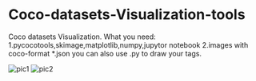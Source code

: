 # Coco-datasets-Visualization-tools
Coco datasets Visualization.
What you need:
    1.pycocotools,skimage,matplotlib,numpy,jupytor notebook
    2.images with coco-format *.json
you can also use .py to draw your tags.
    
![pic1](https://github.com/wukaishuns/Coco-datasets-Visualization-tools/blob/main/static_map1.png)
![pic2](https://github.com/wukaishuns/Coco-datasets-Visualization-tools/blob/main/vis.png)
